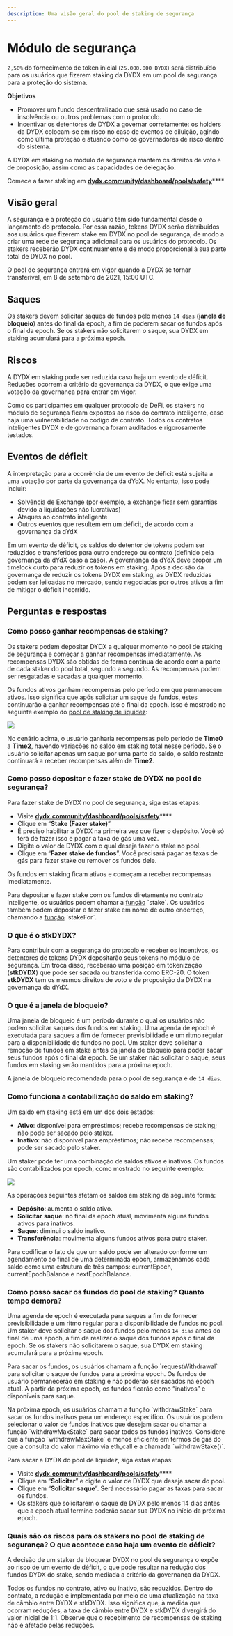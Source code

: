 ```yaml
---
description: Uma visão geral do pool de staking de segurança
---
```


# Módulo de segurança

`2,50%` do fornecimento de token inicial (`25.000.000 DYDX`) será distribuído para os usuários que fizerem staking da DYDX em um pool de segurança para a proteção do sistema.

**Objetivos**

* Promover um fundo descentralizado que será usado no caso de insolvência ou outros problemas com o protocolo.
* Incentivar os detentores de DYDX a governar corretamente: os holders da DYDX colocam-se em risco no caso de eventos de diluição, agindo como última proteção e atuando como os governadores de risco dentro do sistema.

A DYDX em staking no módulo de segurança mantém os direitos de voto e de proposição, assim como as capacidades de delegação.

Comece a fazer staking em [**dydx.community/dashboard/pools/safety**](https://dydx.community/dashboard/pools/safety)\*\*\*\*

## Visão geral

A segurança e a proteção do usuário têm sido fundamental desde o lançamento do protocolo. Por essa razão, tokens DYDX serão distribuídos aos usuários que fizerem stake em DYDX no pool de segurança, de modo a criar uma rede de segurança adicional para os usuários do protocolo. Os stakers receberão DYDX continuamente e de modo proporcional à sua parte total de DYDX no pool.

O pool de segurança entrará em vigor quando a DYDX se tornar transferível, em 8 de setembro de 2021, 15:00 UTC.

## Saques

Os stakers devem solicitar saques de fundos pelo menos `14 dias` **(janela de bloqueio**) antes do final da epoch, a fim de poderem sacar os fundos após o final da epoch. Se os stakers não solicitarem o saque, sua DYDX em staking acumulará para a próxima epoch.

## Riscos

A DYDX em staking pode ser reduzida caso haja um evento de déficit. Reduções ocorrem a critério da governança da DYDX, o que exige uma votação da governança para entrar em vigor.

Como os participantes em qualquer protocolo de DeFi, os stakers no módulo de segurança ficam expostos ao risco do contrato inteligente, caso haja uma vulnerabilidade no código de contrato. Todos os contratos inteligentes DYDX e de governança foram auditados e rigorosamente testados.

## Eventos de déficit

A interpretação para a ocorrência de um evento de déficit está sujeita a uma votação por parte da governança da dYdX. No entanto, isso pode incluir:

* Solvência de Exchange (por exemplo, a exchange ficar sem garantias devido a liquidações não lucrativas)
* Ataques ao contrato inteligente
* Outros eventos que resultem em um déficit, de acordo com a governança da dYdX

Em um evento de déficit, os saldos do detentor de tokens podem ser reduzidos e transferidos para outro endereço ou contrato (definido pela governança da dYdX caso a caso). A governança da dYdX deve propor um timelock curto para reduzir os tokens em staking. Após a decisão da governança de reduzir os tokens DYDX em staking, as DYDX reduzidas podem ser leiloadas no mercado, sendo negociadas por outros ativos a fim de mitigar o déficit incorrido.

## Perguntas e respostas

### Como posso ganhar recompensas de staking?

Os stakers podem depositar DYDX a qualquer momento no pool de staking de segurança e começar a ganhar recompensas imediatamente. As recompensas DYDX são obtidas de forma contínua de acordo com a parte de cada staker do pool total, segundo a segundo. As recompensas podem ser resgatadas e sacadas a qualquer momento.

Os fundos ativos ganham recompensas pelo período em que permanecem ativos. Isso significa que após solicitar um saque de fundos, estes continuarão a ganhar recompensas até o final da epoch. Isso é mostrado no seguinte exemplo do [pool de staking de liquidez](https://docs.dydx.community/dydx-governance/staking-pools/liquidity-staking-pool):

![](../.gitbook/assets/1-earning-staking-rewards.png)

No cenário acima, o usuário ganharia recompensas pelo período de **Time0** a **Time2**, havendo variações no saldo em staking total nesse período. Se o usuário solicitar apenas um saque por uma parte do saldo, o saldo restante continuará a receber recompensas além de **Time2**.

### Como posso depositar e fazer stake de DYDX no pool de segurança?

Para fazer stake de DYDX no pool de segurança, siga estas etapas:

* Visite [**dydx.community/dashboard/pools/safety**](https://dydx.community/dashboard/pools/safety)\*\*\*\*
* Clique em “**Stake (Fazer stake)**”
* É preciso habilitar a DYDX na primeira vez que fizer o depósito. Você só terá de fazer isso e pagar a taxa de gás uma vez.
* Digite o valor de DYDX com o qual deseja fazer o stake no pool.
* Clique em “**Fazer stake de fundos**”. Você precisará pagar as taxas de gás para fazer stake ou remover os fundos dele.

Os fundos em staking ficam ativos e começam a receber recompensas imediatamente.

Para depositar e fazer stake com os fundos diretamente no contrato inteligente, os usuários podem chamar a [função](https://github.com/dydxprotocol/governance-private/blob/2645927b44f517f51c84e35a00a1ee810300c13f/contracts/liquidity/v1/impl/LS1Staking.sol#L59) \`stake\`. Os usuários também podem depositar e fazer stake em nome de outro endereço, chamando a [função](https://github.com/dydxprotocol/governance-private/blob/2645927b44f517f51c84e35a00a1ee810300c13f/contracts/liquidity/v1/impl/LS1Staking.sol#L64) \`stakeFor\`.

### O que é o stkDYDX?

Para contribuir com a segurança do protocolo e receber os incentivos, os detentores de tokens DYDX depositarão seus tokens no módulo de segurança. Em troca disso, receberão uma posição em tokenização (**stkDYDX**) que pode ser sacada ou transferida como ERC-20. O token **stkDYDX** tem os mesmos direitos de voto e de proposição da DYDX na governança da dYdX.

### O que é a janela de bloqueio?

Uma janela de bloqueio é um período durante o qual os usuários não podem solicitar saques dos fundos em staking. Uma agenda de epoch é executada para saques a fim de fornecer previsibilidade e um ritmo regular para a disponibilidade de fundos no pool. Um staker deve solicitar a remoção de fundos em stake antes da janela de bloqueio para poder sacar seus fundos após o final da epoch. Se um staker não solicitar o saque, seus fundos em staking serão mantidos para a próxima epoch.

A janela de bloqueio recomendada para o pool de segurança é de `14 dias`.

### Como funciona a contabilização do saldo em staking?

Um saldo em staking está em um dos dois estados:

* **Ativo**: disponível para empréstimos; recebe recompensas de staking; não pode ser sacado pelo staker.
* **Inativo**: não disponível para empréstimos; não recebe recompensas; pode ser sacado pelo staker.

Um staker pode ter uma combinação de saldos ativos e inativos. Os fundos são contabilizados por epoch, como mostrado no seguinte exemplo:

![](../.gitbook/assets/1-staked-balance-accounting.png)

As operações seguintes afetam os saldos em staking da seguinte forma:

* **Depósito**: aumenta o saldo ativo.
* **Solicitar** **saque**: no final da epoch atual, movimenta alguns fundos ativos para inativos.
* **Saque**: diminui o saldo inativo.
* **Transferência**: movimenta alguns fundos ativos para outro staker.

Para codificar o fato de que um saldo pode ser alterado conforme um agendamento ao final de uma determinada epoch, armazenamos cada saldo como uma estrutura de três campos: currentEpoch, currentEpochBalance e nextEpochBalance.

### Como posso sacar os fundos do pool de staking? Quanto tempo demora?

Uma agenda de epoch é executada para saques a fim de fornecer previsibilidade e um ritmo regular para a disponibilidade de fundos no pool. Um staker deve solicitar o saque dos fundos pelo menos `14 dias` antes do final de uma epoch, a fim de realizar o saque dos fundos após o final da epoch. Se os stakers não solicitarem o saque, sua DYDX em staking acumulará para a próxima epoch.

Para sacar os fundos, os usuários chamam a função \`requestWithdrawal\` para solicitar o saque de fundos para a próxima epoch. Os fundos de usuário permanecerão em staking e não poderão ser sacados na epoch atual. A partir da próxima epoch, os fundos ficarão como “inativos” e disponíveis para saque.

Na próxima epoch, os usuários chamam a função \`withdrawStake\` para sacar os fundos inativos para um endereço específico. Os usuários podem selecionar o valor de fundos inativos que desejam sacar ou chamar a função \`withdrawMaxStake\` para sacar todos os fundos inativos. Considere que a função \`withdrawMaxStake\` é menos eficiente em termos de gás do que a consulta do valor máximo via eth\_call e a chamada \`withdrawStake\(\)\`.

Para sacar a DYDX do pool de liquidez, siga estas etapas:

* Visite [**dydx.community/dashboard/pools/safety**](https://dydx.community/dashboard/pools/safety)\*\*\*\*
* Clique em “**Solicitar**” e digite o valor de DYDX que deseja sacar do pool.
* Clique em “**Solicitar saque**”. Será necessário pagar as taxas para sacar os fundos.
* Os stakers que solicitarem o saque de DYDX pelo menos 14 dias antes que a epoch atual termine poderão sacar sua DYDX no início da próxima epoch.

### Quais são os riscos para os stakers no pool de staking de segurança? O que acontece caso haja um evento de déficit?

A decisão de um staker de bloquear DYDX no pool de segurança o expõe ao risco de um evento de déficit, o que pode resultar na redução dos fundos DYDX do stake, sendo mediada a critério da governança da DYDX.

Todos os fundos no contrato, ativo ou inativo, são reduzidos. Dentro do contrato, a redução é implementada por meio de uma atualização na taxa de câmbio entre DYDX e stkDYDX. Isso significa que, à medida que ocorram reduções, a taxa de câmbio entre DYDX e stkDYDX divergirá do valor inicial de 1:1. Observe que o recebimento de recompensas de staking não é afetado pelas reduções.
